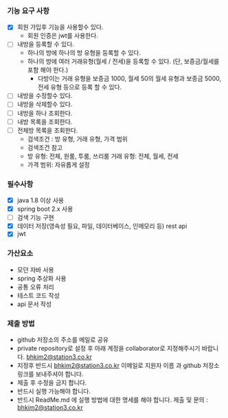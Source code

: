 ### 기능 요구 사항
- [x] 회원 가입후 기능을 사용할수 있다. 
  - 회원 인증은 jwt를 사용한다. 
- [ ] 내방을 등록할 수 있다.
  - 하나의 방에 하나의 방 유형을 등록할 수 있다.
  - 하나의 방에 여러 거래유형(월세 / 전세)을 등록할 수 있다. (단, 보증금/월세를 포함 해야 한다.)
      - 다방이는 거래 유형을 보증금 1000, 월세 50의 월세 유형과 보증금 5000, 전세 유형 등으로 등록 할 수 있다.
- [ ] 내방을 수정할수 있다.
- [ ] 내방을 삭제할수 있다.
- [ ] 내방을 하나 조회한다.
- [ ] 내방 목록을 조회한다.
- [ ] 전체방 목록을 조회한다.
    - 검색조건 : 방 유형, 거래 유형, 가격 범위
    - 검색조건 참고
    - 방 유형: 전체, 원룸, 투룸, 쓰리룸 거래 유형: 전체, 월세, 전세
    - 가격 범위: 자유롭게 설정

### 필수사항
- [x] java 1.8 이상 사용
- [x] spring boot 2.x 사용
- [ ] 검색 기능 구현
- [x] 데이터 저장(영속성 필요, 파일, 데이터베이스, 인메모리 등) rest api
- [x] jwt

### 가산요소
- 모던 자바 사용
- spring 추상화 사용
- 공통 오류 처리
- 테스트 코드 작성
- api 문서 작성

### 제출 방법
- github 저장소의 주소를 메일로 공유
- private repository로 설정 후 아래 계정을 collaborator로 지정해주시기 바랍니다. bhkim2@station3.co.kr
- 지정후 반드시 bhkim2@station3.co.kr 이메일로 지원자 이름 과 github 저장소 링크를 보내주셔야 합니다.
- 제출 후 수정을 금지 합니다.
- 반드시 실행 가능해야 합니다.
- 반드시 ReadMe.md 에 실행 방법에 대한 명세를 해야 합니다. 제출 및 문의 : bhkim2@station3.co.kr